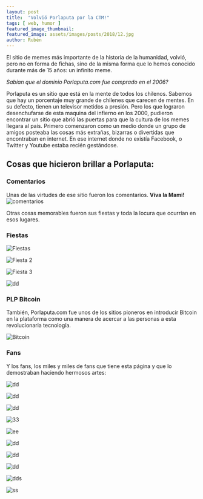 ```yaml
---
layout: post
title:  "Volvió Porlaputa por la CTM!"
tags: [ web, humor ]
featured_image_thumbnail:
featured_image: assets/images/posts/2018/12.jpg
author: Rubén
---
```


El sitio de memes más importante de la historia de la humanidad, volvió, pero no en forma de fichas, sino de la misma forma que lo hemos conocido durante más de 15 años: un infinito meme.

*Sabían que el dominio Porlaputa.com fue comprado en el 2006?*

Porlaputa es un sitio que está en la mente de todos los chilenos. Sabemos que hay un porcentaje muy grande de chilenes que carecen de mentes. En su defecto, tienen un televisor metidos a presión. Pero los que lograron desenchufarse de esta maquina del infierno en los 2000, pudieron encontrar un sitio que abrió las puertas para que la cultura de los memes llegara al país. Primero comenzaron como un medio donde un grupo de amigos posteaba las cosas más extrañas, bizarras o divertidas que encontraban en internet. En ese internet donde no existía Facebook, o Twitter y Youtube estaba recién gestándose.

## Cosas que hicieron brillar a Porlaputa:

### Comentarios

Unas de las virtudes de ese sitio fueron los comentarios. **Viva la Mami!**
![comentarios](https://66.media.tumblr.com/tumblr_mdvcwtHhlC1qbqt8go2_1280.png)

Otras cosas memorables fueron sus fiestas y toda la locura que ocurrían en esos lugares.

### Fiestas

![Fiestas](https://66.media.tumblr.com/tumblr_mdtawgTeed1qbqt8go1_400.png)

![Fiesta 2](https://elsafari.files.wordpress.com/2012/06/flyers.jpg?w=640)

![Fiesta 3](https://loud.cl/wp-content/uploads/2011/05/viernes3clubflairlogos1.jpg)

![dd](https://photos1.blogger.com/blogger/3148/3371/1600/plp_cumple_flyer.jpg)

### PLP Bitcoin

También, Porlaputa.com fue unos de los sitios pioneros en introducir Bitcoin en la plataforma como una manera de acercar a las personas a esta revolucionaria tecnología.

![Bitcoin](https://pbs.twimg.com/media/CI1EMMzWwAQrZPt.png)

### Fans

Y los fans, los miles y miles de fans que tiene esta página y que lo demostraban haciendo hermosos artes:

![dd](https://c1.staticflickr.com/3/2237/1911559567_aef17bd0b9_b.jpg)

![dd](https://66.media.tumblr.com/tumblr_lkzth5QpKV1qio5rco1_1280.jpg)

![dd](https://66.media.tumblr.com/tumblr_lij9qf7TCv1qio5rco1_1280.jpg)

![33](https://66.media.tumblr.com/tumblr_lij9y956Va1qio5rco1_1280.jpg)

![ee](https://66.media.tumblr.com/tumblr_liklbr4yHF1qio5rco1_1280.jpg)

![dd](https://66.media.tumblr.com/tumblr_lil8mnOSLL1qio5rco1_1280.jpg)

![dd](https://66.media.tumblr.com/tumblr_lio7x7XOa51qio5rco1_1280.jpg)

![dd](https://66.media.tumblr.com/tumblr_ljrhj0kU921qio5rco1_1280.jpg)

![dds](https://66.media.tumblr.com/tumblr_lkld50zpnA1qio5rco1_1280.jpg)

![ss](https://66.media.tumblr.com/tumblr_lklad0VipF1qio5rco1_1280.jpg)
